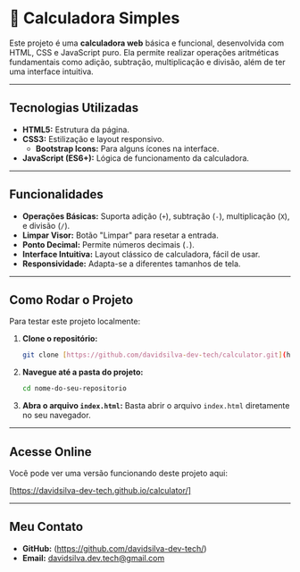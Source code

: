 # 🧮 Calculadora Simples

Este projeto é uma **calculadora web** básica e funcional, desenvolvida com HTML, CSS e JavaScript puro. Ela permite realizar operações aritméticas fundamentais como adição, subtração, multiplicação e divisão, além de ter uma interface intuitiva.

---

## Tecnologias Utilizadas

* **HTML5:** Estrutura da página.
* **CSS3:** Estilização e layout responsivo.
    * **Bootstrap Icons:** Para alguns ícones na interface.
* **JavaScript (ES6+):** Lógica de funcionamento da calculadora.

---

## Funcionalidades

* **Operações Básicas:** Suporta adição (`+`), subtração (`-`), multiplicação (`X`), e divisão (`/`).
* **Limpar Visor:** Botão "Limpar" para resetar a entrada.
* **Ponto Decimal:** Permite números decimais (`.`).
* **Interface Intuitiva:** Layout clássico de calculadora, fácil de usar.
* **Responsividade:** Adapta-se a diferentes tamanhos de tela.

---

## Como Rodar o Projeto

Para testar este projeto localmente:

1.  **Clone o repositório:**
    ```bash
    git clone [https://github.com/davidsilva-dev-tech/calculator.git](https://github.com/davidsilva-dev-tech/calculator.git)
    ```
2.  **Navegue até a pasta do projeto:**
    ```bash
    cd nome-do-seu-repositorio
    ```
3.  **Abra o arquivo `index.html`:**
    Basta abrir o arquivo `index.html` diretamente no seu navegador.

---

## Acesse Online

Você pode ver uma versão funcionando deste projeto aqui:

[https://davidsilva-dev-tech.github.io/calculator/]

---

## Meu Contato

* **GitHub:** (https://github.com/davidsilva-dev-tech/)
* **Email:** davidsilva.dev.tech@gmail.com